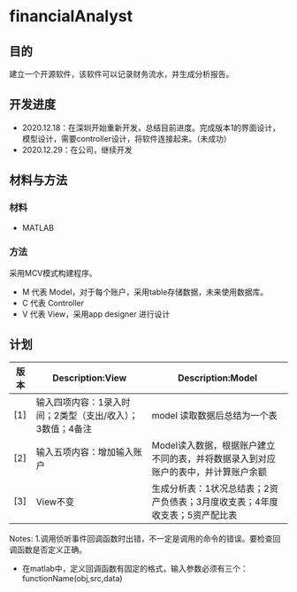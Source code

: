 # financialAnalyst

## 目的
建立一个开源软件，该软件可以记录财务流水，并生成分析报告。
## 开发进度
- 2020.12.18：在深圳开始重新开发，总结目前进度。完成版本1的界面设计，模型设计，需要controller设计，将软件连接起来。（未成功） 
- 2020.12.29：在公司，继续开发
## 材料与方法
### 材料
- MATLAB
### 方法
采用MCV模式构建程序。
- M 代表 Model，对于每个账户，采用table存储数据，未来使用数据库。
- C 代表 Controller
- V 代表 View，采用app designer 进行设计



## 计划
|版本|Description:View|Description:Model|
|---------|---------|----------|
|[1]|输入四项内容：1录入时间；2类型（支出/收入）；3数值；4备注| model 读取数据后总结为一个表|
|[2]|输入五项内容：增加输入账户|Model读入数据，根据账户建立不同的表，并将数据录入到对应账户的表中，并计算账户余额|
|[3]|View不变|生成分析表：1状况总结表；2资产负债表；3月度收支表；4年度收支表；5资产配比表  |

Notes:
1.调用侦听事件回调函数时出错，不一定是调用的命令的错误。要检查回调函数是否定义正确。
  - 在matlab中，定义回调函数有固定的格式，输入参数必须有三个：functionName(obj,src,data)